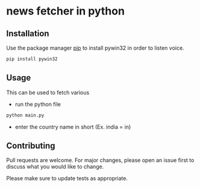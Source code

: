 # news fetcher in python
## Installation

Use the package manager [pip](https://pip.pypa.io/en/stable/) to install pywin32 in order to listen voice.

```bash
pip install pywin32
```

## Usage

This can be used to fetch various
- run the python file  
``` cmd
python main.py
```
- enter the country name in short (Ex. india = in)



## Contributing
Pull requests are welcome. For major changes, please open an issue first to discuss what you would like to change.

Please make sure to update tests as appropriate.
